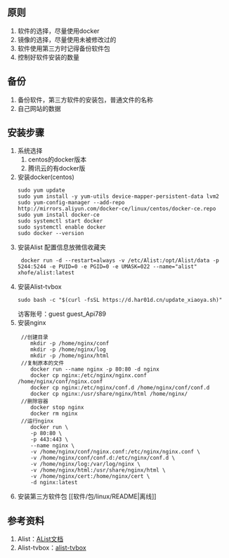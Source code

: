 ## 原则
1. 软件的选择，尽量使用docker
2. 镜像的选择，尽量使用未被修改过的
3. 软件使用第三方时记得备份软件包
4. 控制好软件安装的数量

## 备份

1. 备份软件，第三方软件的安装包，普通文件的名称
2. 自己网站的数据

## 安装步骤

1. 系统选择
    1. centos的docker版本
    2. 腾讯云的有docker版
2. 安装docker(centos)
   ```
   sudo yum update
   sudo yum install -y yum-utils device-mapper-persistent-data lvm2
   sudo yum-config-manager --add-repo http://mirrors.aliyun.com/docker-ce/linux/centos/docker-ce.repo
   sudo yum install docker-ce
   sudo systemctl start docker
   sudo systemctl enable docker
   sudo docker --version
   ```
3. 安装Alist
   配置信息放微信收藏夹
   ```
    docker run -d --restart=always -v /etc/Alist:/opt/Alist/data -p 5244:5244 -e PUID=0 -e PGID=0 -e UMASK=022 --name="alist" xhofe/alist:latest
   ```
4. 安装Alist-tvbox
    ````
    sudo bash -c "$(curl -fsSL https://d.har01d.cn/update_xiaoya.sh)"
    ````
   访客账号：guest guest_Api789
5. 安装nginx
   ```
    //创建目录
       mkdir -p /home/nginx/conf
       mkdir -p /home/nginx/log
       mkdir -p /home/nginx/html
    //复制原本的文件
       docker run --name nginx -p 80:80 -d nginx
       docker cp nginx:/etc/nginx/nginx.conf /home/nginx/conf/nginx.conf
       docker cp nginx:/etc/nginx/conf.d /home/nginx/conf/conf.d
       docker cp nginx:/usr/share/nginx/html /home/nginx/
    //删除容器
       docker stop nginx
       docker rm nginx
    //运行nginx
       docker run \
       -p 80:80 \
       -p 443:443 \
       --name nginx \
       -v /home/nginx/conf/nginx.conf:/etc/nginx/nginx.conf \
       -v /home/nginx/conf/conf.d:/etc/nginx/conf.d \
       -v /home/nginx/log:/var/log/nginx \
       -v /home/nginx/html:/usr/share/nginx/html \
       -v /home/nginx/cert:/home/nginx/cert \
       -d nginx:latest
   ```
6. 安装第三方软件包 [[软件/包/linux/README|离线]]

## 参考资料
1. Alist：[AList文档](https://alist.nn.ci/zh/)
2. Alist-tvbox：[alist-tvbox](https://github.com/power721/alist-tvbox/blob/master/doc/README_zh.md)